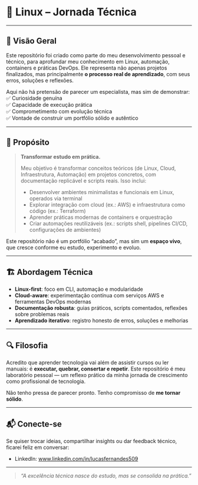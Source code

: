 # 🧠 Linux – Jornada Técnica 

---

## 🚀 Visão Geral

Este repositório foi criado como parte do meu desenvolvimento pessoal e técnico, para aprofundar meu conhecimento em Linux, automação, containers e práticas DevOps. Ele representa não apenas projetos finalizados, mas principalmente **o processo real de aprendizado**, com seus erros, soluções e reflexões.

Aqui não há pretensão de parecer um especialista, mas sim de demonstrar:
✅ Curiosidade genuína  
✅ Capacidade de execução prática  
✅ Comprometimento com evolução técnica  
✅ Vontade de construir um portfólio sólido e autêntico

---

## 🎯 Propósito

> **Transformar estudo em prática.**
>
> Meu objetivo é transformar conceitos teóricos (de Linux, Cloud, Infraestrutura, Automação) em projetos concretos, com documentação replicável e scripts reais. Isso inclui:
>
> - Desenvolver ambientes minimalistas e funcionais em Linux, operados via terminal
> - Explorar integração com cloud (ex.: AWS) e infraestrutura como código (ex.: Terraform)
> - Aprender práticas modernas de containers e orquestração
> - Criar automações reutilizáveis (ex.: scripts shell, pipelines CI/CD, configurações de ambientes)

Este repositório não é um portfólio “acabado”, mas sim um **espaço vivo**, que cresce conforme eu estudo, experimento e evoluo.

---

## 🏗️ Abordagem Técnica

- **Linux-first**: foco em CLI, automação e modularidade
- **Cloud-aware**: experimentação contínua com serviços AWS e ferramentas DevOps modernas
- **Documentação robusta**: guias práticos, scripts comentados, reflexões sobre problemas reais
- **Aprendizado iterativo**: registro honesto de erros, soluções e melhorias

---

## 🔍 Filosofia

Acredito que aprender tecnologia vai além de assistir cursos ou ler manuais: é **executar, quebrar, consertar e repetir**. Este repositório é meu laboratório pessoal — um reflexo prático da minha jornada de crescimento como profissional de tecnologia.

Não tenho pressa de parecer pronto. Tenho compromisso de **me tornar sólido**.

---

## 📬 Conecte-se

Se quiser trocar ideias, compartilhar insights ou dar feedback técnico, ficarei feliz em conversar:

- LinkedIn: www.linkedin.com/in/lucasfernandes509 

---

> _“A excelência técnica nasce do estudo, mas se consolida na prática.”_

